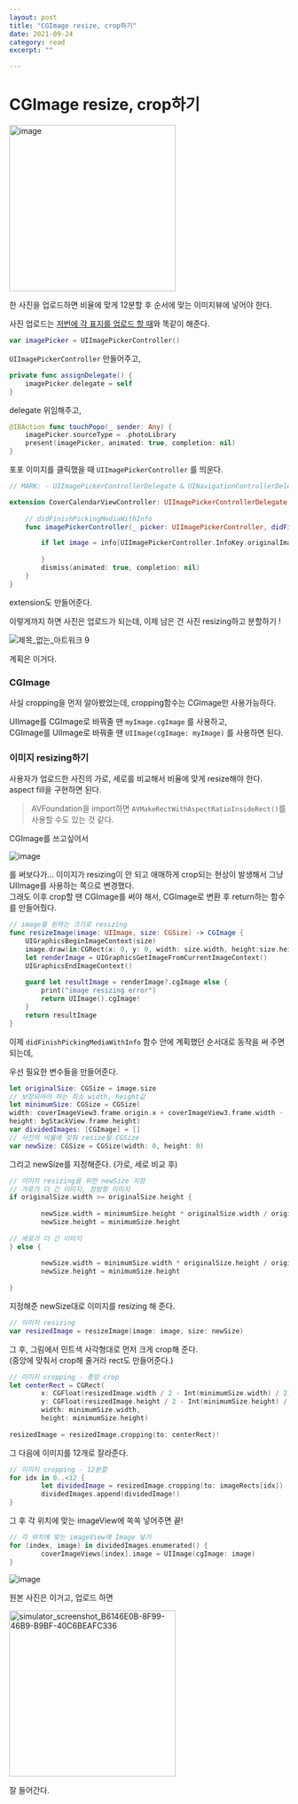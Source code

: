 ```yaml
---
layout: post
title: "CGImage resize, crop하기" 
date: 2021-09-24
category: read 
excerpt: ""

---
```


# CGImage resize, crop하기

<img src="https://user-images.githubusercontent.com/28949235/134613133-ce2086dc-a8e6-4717-91ce-a7e3b008a10b.png" alt="image" width=300 />

한 사진을 업로드하면 비율에 맞게 12분할 후 순서에 맞는 이미지뷰에 넣어야 한다.

사진 업로드는 [저번에 각 표지를 업로드 할 때](https://iamcho2.github.io/2021/09/20/UIImagePickerController)와 똑같이 해준다.

```swift
var imagePicker = UIImagePickerController()
```

`UIImagePickerController` 만들어주고,

``` swift
private func assignDelegate() {
	imagePicker.delegate = self
}
```

delegate 위임해주고,

```swift
@IBAction func touchPopo(_ sender: Any) {
    imagePicker.sourceType = .photoLibrary
    present(imagePicker, animated: true, completion: nil)
}
```

포포 이미지를 클릭했을 때 `UIImagePickerController` 를 띄운다.

```swift
// MARK: - UIImagePickerControllerDelegate & UINavigationControllerDelegate

extension CoverCalendarViewController: UIImagePickerControllerDelegate, UINavigationControllerDelegate {
    
    // didFinishPickingMediaWithInfo
    func imagePickerController(_ picker: UIImagePickerController, didFinishPickingMediaWithInfo info: [UIImagePickerController.InfoKey: Any]) {

        if let image = info[UIImagePickerController.InfoKey.originalImage] as? UIImage {
          
        }
        dismiss(animated: true, completion: nil)
    }
}

```

extension도 만들어준다.



이렇게까지 하면 사진은 업로드가 되는데, 이제 남은 건 사진 resizing하고 분할하기 !

![제목_없는_아트워크 9](https://user-images.githubusercontent.com/28949235/134627662-018bb02e-bc28-4489-94ad-5ca001cb8d5a.png)

계획은 이거다.

### CGImage

사실 cropping을 먼저 알아봤었는데, cropping함수는 CGImage만 사용가능하다.

UIImage를 CGImage로 바꿔줄 땐 `myImage.cgImage` 를 사용하고,  
CGImage를 UIImage로 바꿔줄 땐 `UIImage(cgImage: myImage)` 를 사용하면 된다.

### 이미지 resizing하기

사용자가 업로드한 사진의 가로, 세로를 비교해서 비율에 맞게 resize해야 한다.  
aspect fill을 구현하면 된다.

> AVFoundation을 import하면 `AVMakeRectWithAspectRatioInsideRect()`를 사용할 수도 있는 것 같다.

CGImage를 쓰고싶어서

![image](https://user-images.githubusercontent.com/28949235/134639079-bb5476a9-9ccf-406f-a1cf-6e7cb6a1dc84.png)

를 써보다가... 이미지가 resizing이 안 되고 애매하게 crop되는 현상이 발생해서 
그냥 UIImage를 사용하는 쪽으로 변경했다.   
그래도 이후 crop할 땐 CGImage를 써야 해서, CGImage로 변환 후 return하는 함수를 만들어줬다.

```swift
// image를 원하는 크기로 resizing
func resizeImage(image: UIImage, size: CGSize) -> CGImage {
    UIGraphicsBeginImageContext(size)
    image.draw(in:CGRect(x: 0, y: 0, width: size.width, height:size.height))
    let renderImage = UIGraphicsGetImageFromCurrentImageContext()
    UIGraphicsEndImageContext()
        
    guard let resultImage = renderImage?.cgImage else {
        print("image resizing error")
        return UIImage().cgImage!
    }
    return resultImage
}
```



이제 `didFinishPickingMediaWithInfo` 함수 안에 계획했던 순서대로 동작을 써 주면 되는데,

우선 필요한 변수들을 만들어준다.

```swift
let originalSize: CGSize = image.size
// 보장되어야 하는 최소 width, height값
let minimumSize: CGSize = CGSize(
width: coverImageView3.frame.origin.x + coverImageView3.frame.width - 	coverImageView1.frame.origin.x,
height: bgStackView.frame.height)
var dividedImages: [CGImage] = []
// 사진의 비율에 맞춰 resize될 CGSize
var newSize: CGSize = CGSize(width: 0, height: 0)
```



그리고 newSize를 지정해준다. (가로, 세로 비교 후)

```swift
// 이미지 resizing을 위한 newSize 지정
// 가로가 더 긴 이미지, 정방형 이미지
if originalSize.width >= originalSize.height {
                
		newSize.width = minimumSize.height * originalSize.width / originalSize.height
		newSize.height = minimumSize.height
                
// 세로가 더 긴 이미지
} else {
                
		newSize.width = minimumSize.width * originalSize.height / originalSize.height
		newSize.height = minimumSize.height
                
}
```



지정해준 newSize대로 이미지를 resizing 해 준다.

```swift
// 이미지 resizing
var resizedImage = resizeImage(image: image, size: newSize)
```



그 후, 그림에서 민트색 사각형대로 먼저 크게 crop해 준다.  
(중앙에 맞춰서 crop해 줄거라 rect도 만들어준다.)

```swift
// 이미지 cropping - 중앙 crop
let centerRect = CGRect(
		x: CGFloat(resizedImage.width / 2 - Int(minimumSize.width) / 2),
		y: CGFloat(resizedImage.height / 2 - Int(minimumSize.height) / 2),
		width: minimumSize.width,
		height: minimumSize.height)
            
resizedImage = resizedImage.cropping(to: centerRect)!
```



그 다음에 이미지를 12개로 잘라준다.

```swift
// 이미지 cropping - 12분할
for idx in 0..<12 {
		let dividedImage = resizedImage.cropping(to: imageRects[idx])
		dividedImages.append(dividedImage!)
}
```



그 후 각 위치에 맞는 imageView에 쏙쏙 넣어주면 끝!

```swift
// 각 위치에 맞는 imageView에 Image 넣기
for (index, image) in dividedImages.enumerated() {
		coverImageViews[index].image = UIImage(cgImage: image)
}
```

![image](https://user-images.githubusercontent.com/28949235/134646949-6b573cb3-54a3-4947-9c92-1f0004b37692.png)

원본 사진은 이거고, 업로드 하면

<img src="https://user-images.githubusercontent.com/28949235/134646766-70b9a716-56fe-4231-9292-e64b3d821d30.png" alt="simulator_screenshot_B6146E0B-8F99-46B9-B9BF-40C6BEAFC336" width=300 />

잘 들어간다.
